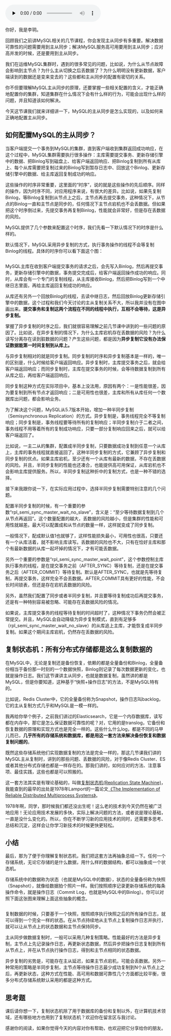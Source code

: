 <audio id="audio" title="13 | MySQL主从数据库同步是如何实现的？" controls="" preload="none"><source id="mp3" src="https://static001.geekbang.org/resource/audio/71/52/710c6dae132d8ebc9f8d38330dd02352.mp3"></audio>

你好，我是李玥。

回顾我们之前讲MySQL相关的几节课程，你会发现主从同步有多重要。解决数据可靠性的问题需要用到主从同步；解决MySQL服务高可用要用到主从同步；应对高并发的时候，还是要用到主从同步。

我们在运维MySQL集群时，遇到的很多常见的问题，比如说，为什么从节点故障会影响到主节点？为什么主从切换之后丢数据了？为什么明明没有更新数据，客户端读到的数据还是变来变去的？这些都和主从同步的配置有密切的关系。

你不但要理解MySQL主从同步的原理，还要掌握一些相关配置的含义，才能正确地配置你的集群，知道集群在什么情况下会有什么样的行为，可能会出现什么样的问题，并且知道该如何解决。

今天这节课我们就来详细讲一下，MySQL的主从同步是怎么实现的，以及如何来正确地配置主从同步。

## 如何配置MySQL的主从同步？

当客户端提交一个事务到MySQL的集群，直到客户端收到集群返回成功响应，在这个过程中，MySQL集群需要执行很多操作：主库需要提交事务、更新存储引擎中的数据、把Binlog写到磁盘上、给客户端返回响应、把Binlog复制到所有从库上、每个从库需要把复制过来的Binlog写到暂存日志中、回放这个Binlog、更新存储引擎中的数据、给主库返回复制成功的响应。

这些操作的时序非常重要，这里面的“时序”，说的就是这些操作的先后顺序。同样的操作，因为时序不同，对应用程序来说，有很大的差异。比如说，如果先复制Binlog，等Binlog复制到从节点上之后，主节点再去提交事务，这种情况下，从节点的Binlog一直和主节点是同步的，任何情况下主节点宕机也不会丢数据。但如果把这个时序倒过来，先提交事务再复制Binlog，性能就会非常好，但是存在丢数据的风险。

MySQL提供了几个参数来配置这个时序，我们先看一下默认情况下的时序是什么样的。

默认情况下，MySQL采用异步复制的方式，执行事务操作的线程不会等复制Binlog的线程。具体的时序你可以看下面这个图：

<img src="https://static001.geekbang.org/resource/image/63/3f/6359155a64c1a62cb5fe23f10946d23f.jpg" alt="">

MySQL主库在收到客户端提交事务的请求之后，会先写入Binlog，然后再提交事务，更新存储引擎中的数据，事务提交完成后，给客户端返回操作成功的响应。同时，从库会有一个专门的复制线程，从主库接收Binlog，然后把Binlog写到一个中继日志里面，再给主库返回复制成功的响应。

从库还有另外一个回放Binlog的线程，去读中继日志，然后回放Binlog更新存储引擎中的数据，这个过程和我们今天讨论的主从复制关系不大，所以我并没有在图中画出来。**提交事务和复制这两个流程在不同的线程中执行，互相不会等待，这是异步复制。**

掌握了异步复制的时序之后，我们就很容易理解之前几节课中讲到的一些问题的原因了。比如说，在异步复制的情况下，为什么主库宕机存在丢数据的风险？为什么读写分离存在读到脏数据的问题？产生这些问题，都是因为**异步复制它没有办法保证数据能第一时间复制到从库上。**

与异步复制相对的就是同步复制。同步复制的时序和异步复制基本是一样的，唯一的区别是，什么时候给客户端返回响应。异步复制时，主库提交事务之后，就会给客户端返回响应；而同步复制时，主库在提交事务的时候，会等待数据复制到所有从库之后，再给客户端返回响应。

同步复制这种方式在实际项目中，基本上没法用，原因有两个：一是性能很差，因为要复制到所有节点才返回响应；二是可用性也很差，主库和所有从库任何一个数据库出问题，都会影响业务。

为了解决这个问题，MySQL从5.7版本开始，增加一种半同步复制（Semisynchronous Replication）的方式。异步复制是，事务线程完全不等复制响应；同步复制是，事务线程要等待所有的复制响应；半同步复制介于二者之间，事务线程不用等着所有的复制成功响应，只要一部分复制响应回来之后，就可以给客户端返回了。

比如说，一主二从的集群，配置成半同步复制，只要数据成功复制到任意一个从库上，主库的事务线程就直接返回了。这种半同步复制的方式，它兼顾了异步复制和同步复制的优点。如果主库宕机，至少还有一个从库有最新的数据，不存在丢数据的风险。并且，半同步复制的性能也还凑合，也能提供高可用保证，从库宕机也不会影响主库提供服务。所以，半同步复制这种折中的复制方式，也是一种不错的选择。

接下来我跟你说一下，在实际应用过程中，选择半同步复制需要特别注意的几个问题。

配置半同步复制的时候，有一个重要的参数“rpl_semi_sync_master_wait_no_slave”，含义是：“至少等待数据复制到几个从节点再返回”。这个数量配置的越大，丢数据的风险越小，但是集群的性能和可用性就越差。最大可以配置成和从节点的数量一样，这样就变成了同步复制。

一般情况下，配成默认值1也就够了，这样性能损失最小，可用性也很高，只要还有一个从库活着，就不影响主库读写。丢数据的风险也不大，只有在恰好主库和那个有最新数据的从库一起坏掉的情况下，才有可能丢数据。

另外一个重要的参数是“rpl_semi_sync_master_wait_point”，这个参数控制主库执行事务的线程，是在提交事务之前（AFTER_SYNC）等待复制，还是在提交事务之后（AFTER_COMMIT）等待复制。默认是AFTER_SYNC，也就是先等待复制，再提交事务，这样完全不会丢数据。AFTER_COMMIT具有更好的性能，不会长时间锁表，但还是存在宕机丢数据的风险。

另外，虽然我们配置了同步或者半同步复制，并且要等待复制成功后再提交事务，还是有一种特别容易被忽略、可能存在丢数据风险的情况。

如果说，主库提交事务的线程等待复制的时间超时了，这种情况下事务仍然会被正常提交。并且，MySQL会自动降级为异步复制模式，直到有足够多（rpl_semi_sync_master_wait_no_slave）的从库追上主库，才能恢复成半同步复制。如果这个期间主库宕机，仍然存在丢数据的风险。

## 复制状态机：所有分布式存储都是这么复制数据的

在MySQL中，无论是复制还是备份恢复，依赖的都是全量备份和Binlog，全量备份相当于备份那一时刻的一个数据快照，Binlog则记录了每次数据更新的变化，也就是操作日志。我们这节课讲主从同步，也就是数据复制，虽然讲的都是MySQL，但是你要知道，这种基于“快照+操作日志”的方法，不是MySQL特有的。

比如说，Redis Cluster中，它的全量备份称为Snapshot，操作日志叫backlog，它的主从复制方式几乎和MySQL是一模一样的。

我再给你举个例子，之前我们讲过的Elasticsearch，它是一个内存数据库，读写都在内存中，那它是怎么保证数据可靠性的呢？对，它用的是translog，它备份和恢复数据的原理和实现方式也是完全一样的。这些什么什么log，都是不同的马甲儿而已，**几乎所有的存储系统和数据库，都是用这一套方法来解决备份恢复和数据复制问题的**。

既然这些存储系统他们实现数据复制的方法是完全一样的，那这几节课我们讲的MySQL主从复制时，讲到的那些问题、丢数据的风险，对于像Redis Cluster、ES或者其他分布式存储也都是一样存在的。那我们讲的，如何应对的方法、注意事项、最佳实践，这些也都是可以照搬的。

这一套方法其实是有理论基础的，叫做[复制状态机(Replication State Machine)](https://en.wikipedia.org/wiki/State_machine_replication)，我能查到的最早的出处是1978年Lamport的一篇论文[《The Implementation of Reliable Distributed Multiprocess Systems》](http://lamport.azurewebsites.net/pubs/implementation.pdf)。

1978年啊，同学，那时候我们都还没出生呢！这么老的技术到今天仍然在被广泛地应用！无论应用技术发展的多快，实际上解决问题的方法，或者说是理论基础，一直是没什么变化的。所以，你在不断学习新的应用技术的同时，还需要多思考、总结和沉淀，这样会让你学习新技术的时候更快更轻松。

## 小结

最后，那为了便于你理解复制状态机，我们把这套方法再抽象总结一下。任何一个存储系统，无论它存储的是什么数据，用什么样的数据结构，都可以抽象成一个状态机。

存储系统中的数据称为状态（也就是MySQL中的数据），状态的全量备份称为快照（Snapshot），就像给数据拍个照片一样。我们按照顺序记录更新存储系统的每条操作命令，就是操作日志（Commit Log，也就是MySQL中的Binlog）。你可以对照下面这张图来理解上面这些抽象的概念。

<img src="https://static001.geekbang.org/resource/image/83/7a/83e34a8b9d4f81391e327172e5a2497a.jpg" alt="">

复制数据的时候，只要基于一个快照，按照顺序执行快照之后的所有操作日志，就可以得到一个完全一样的状态。在从节点持续地从主节点上复制操作日志并执行，就可以让从节点上的状态数据和主节点保持同步。

主从同步做数据复制时，一般可以采用几种复制策略。性能最好的方法是异步复制，主节点上先记录操作日志，再更新状态数据，然后异步把操作日志复制到所有从节点上，并在从节点执行操作日志，得到和主节点相同的状态数据。

异步复制的劣势是，可能存在主从延迟，如果主节点宕机，可能会丢数据。另外一种常用的策略是半同步复制，主节点等待操作日志最少成功复制到N个从节点上之后，再更新状态，这种方式在性能、高可用和数据可靠性几个方面都比较平衡，很多分布式存储系统默认采用的都是这种方式。

## 思考题

课后请你想一下，复制状态机除了用于数据库的备份和复制以外，在计算机技术领域，还有哪些地方也用到了复制状态机？欢迎你在留言区与我讨论。

感谢你的阅读，如果你觉得今天的内容对你有帮助，也欢迎把它分享给你的朋友。
